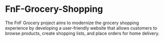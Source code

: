 # FnF-Grocery-Shopping
The FnF Grocery project aims to modernize the grocery shopping experience by  developing a user-friendly website that allows customers to browse products,  create shopping lists, and place orders for home delivery.

